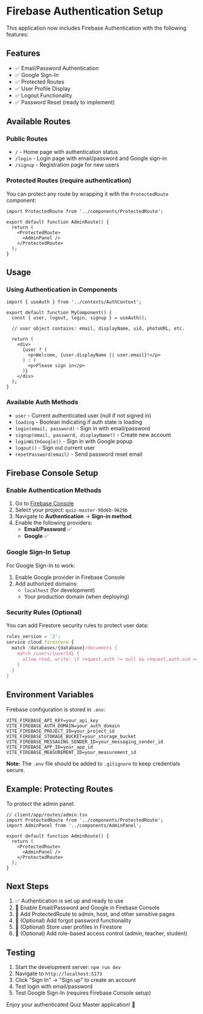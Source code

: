 # Firebase Authentication Setup

This application now includes Firebase Authentication with the following features:

## Features
- ✅ Email/Password Authentication
- ✅ Google Sign-In
- ✅ Protected Routes
- ✅ User Profile Display
- ✅ Logout Functionality
- ✅ Password Reset (ready to implement)

## Available Routes

### Public Routes
- `/` - Home page with authentication status
- `/login` - Login page with email/password and Google sign-in
- `/signup` - Registration page for new users

### Protected Routes (require authentication)
You can protect any route by wrapping it with the `ProtectedRoute` component:

```tsx
import ProtectedRoute from '../components/ProtectedRoute';

export default function AdminRoute() {
  return (
    <ProtectedRoute>
      <AdminPanel />
    </ProtectedRoute>
  );
}
```

## Usage

### Using Authentication in Components

```tsx
import { useAuth } from '../contexts/AuthContext';

export default function MyComponent() {
  const { user, logout, login, signup } = useAuth();
  
  // user object contains: email, displayName, uid, photoURL, etc.
  
  return (
    <div>
      {user ? (
        <p>Welcome, {user.displayName || user.email}!</p>
      ) : (
        <p>Please sign in</p>
      )}
    </div>
  );
}
```

### Available Auth Methods

- `user` - Current authenticated user (null if not signed in)
- `loading` - Boolean indicating if auth state is loading
- `login(email, password)` - Sign in with email/password
- `signup(email, password, displayName?)` - Create new account
- `loginWithGoogle()` - Sign in with Google popup
- `logout()` - Sign out current user
- `resetPassword(email)` - Send password reset email

## Firebase Console Setup

### Enable Authentication Methods

1. Go to [Firebase Console](https://console.firebase.google.com/)
2. Select your project: `quiz-master-98d6b-9629b`
3. Navigate to **Authentication** → **Sign-in method**
4. Enable the following providers:
   - **Email/Password** ✅
   - **Google** ✅

### Google Sign-In Setup

For Google Sign-In to work:
1. Enable Google provider in Firebase Console
2. Add authorized domains:
   - `localhost` (for development)
   - Your production domain (when deploying)

### Security Rules (Optional)

You can add Firestore security rules to protect user data:

```javascript
rules_version = '2';
service cloud.firestore {
  match /databases/{database}/documents {
    match /users/{userId} {
      allow read, write: if request.auth != null && request.auth.uid == userId;
    }
  }
}
```

## Environment Variables

Firebase configuration is stored in `.env`:

```env
VITE_FIREBASE_API_KEY=your_api_key
VITE_FIREBASE_AUTH_DOMAIN=your_auth_domain
VITE_FIREBASE_PROJECT_ID=your_project_id
VITE_FIREBASE_STORAGE_BUCKET=your_storage_bucket
VITE_FIREBASE_MESSAGING_SENDER_ID=your_messaging_sender_id
VITE_FIREBASE_APP_ID=your_app_id
VITE_FIREBASE_MEASUREMENT_ID=your_measurement_id
```

**Note:** The `.env` file should be added to `.gitignore` to keep credentials secure.

## Example: Protecting Routes

To protect the admin panel:

```tsx
// client/app/routes/admin.tsx
import ProtectedRoute from '../components/ProtectedRoute';
import AdminPanel from '../components/AdminPanel';

export default function AdminRoute() {
  return (
    <ProtectedRoute>
      <AdminPanel />
    </ProtectedRoute>
  );
}
```

## Next Steps

1. ✅ Authentication is set up and ready to use
2. 🔄 Enable Email/Password and Google in Firebase Console
3. 🔄 Add ProtectedRoute to admin, host, and other sensitive pages
4. 🔄 (Optional) Add forgot password functionality
5. 🔄 (Optional) Store user profiles in Firestore
6. 🔄 (Optional) Add role-based access control (admin, teacher, student)

## Testing

1. Start the development server: `npm run dev`
2. Navigate to `http://localhost:5173`
3. Click "Sign In" → "Sign up" to create an account
4. Test login with email/password
5. Test Google Sign-In (requires Firebase Console setup)

Enjoy your authenticated Quiz Master application! 🎉
